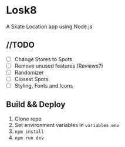 # Losk8

A Skate Location app using Node.js

## //TODO
- [ ] Change Stores to Spots
- [ ] Remove unused features (Reviews?)
- [ ] Randomizer
- [ ] Closest Spots
- [ ] Styling, Fonts and Icons

## Build && Deploy
1. Clone repo
1. Set environment variables in `variables.env`
1. `npm install`
1. `npm run dev`